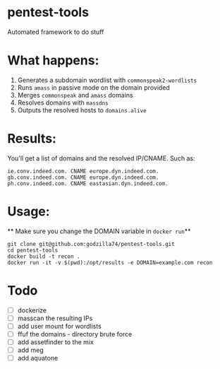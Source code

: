 # pentest-tools
Automated framework to do stuff

# What happens:
1.  Generates a subdomain wordlist with `commonspeak2-wordlists`
2.  Runs `amass` in passive mode on the domain provided
3.  Merges `commonspeak` and `amass` domains
4.  Resolves domains with `massdns`
5.  Outputs the resolved hosts to `domains.alive`

# Results:
You'll get a list of domains and the resolved IP/CNAME.  Such as:
```
ie.conv.indeed.com. CNAME europe.dyn.indeed.com.
gb.conv.indeed.com. CNAME europe.dyn.indeed.com.
ph.conv.indeed.com. CNAME eastasian.dyn.indeed.com.
```

# Usage:
** Make sure you change the DOMAIN variable in `docker run`**
```
git clone git@github.com:godzilla74/pentest-tools.git
cd pentest-tools
docker build -t recon .
docker run -it -v $(pwd):/opt/results -e DOMAIN=example.com recon
```

# Todo
- [ ]  dockerize
- [ ]  masscan the resulting IPs  
- [ ]  add user mount for wordlists
- [ ]  ffuf the domains - directory brute force    
- [ ]  add assetfinder to the mix
- [ ]  add meg
- [ ]  add aquatone
